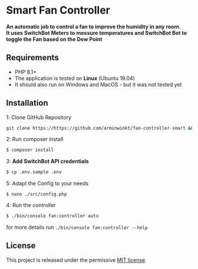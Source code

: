 # Smart Fan Controller

**An automatic job to control a fan to improve the humidity in any room.**  
**It uses SwitchBot Meters to messure temperatures and SwitchBot Bot to toggle the Fan based on the Dew Point** 

## Requirements

- PHP 8.1+
- The application is tested on **Linux** (Ubuntu 19.04)
- It should also run on Windows and MacOS - but it was not tested yet

## Installation

1: Clone GitHub Repository
```bash
git clone https://https://github.com/arminwinkt/fan-controller-smart && cd fan-controller-smart
```

2: Run composer install
```bash
$ composer install
```

3: **Add SwitchBot API credentials**
```bash
$ cp .env.sample .env
```

5: Adapt the Config to your needs
```
$ nano ./src/config.php
```

4: Run the controller
```bash
$ ./bin/console fan:controller auto
``` 
for more details run `./bin/console fan:controller --help`


## License

This project is released under the permissive [MIT license](LICENSE.md).
